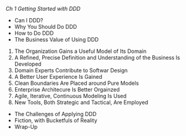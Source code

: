 *Ch  1 Getting Started with DDD*

- Can I DDD?
- Why You Should Do DDD
- How to Do DDD
- The Business Value of Using DDD

1. The Organization Gains a Useful Model of Its Domain
2. A Refined, Precise Definition and Understanding of the Business Is Developed
3. Domain Experts Contribute to Softwar Design
4. A Better User Experience Is Gained
5. Clean Boundaries Are Placed around Pure Models
6. Enterprise Architecure Is Better Orgainzed
7. Agile, Iterative, Continuous Modeling Is Used
8. New Tools, Both Strategic and Tactical, Are Employed

- The Challenges of Applying DDD
- Fiction, with Bucketfuls of Reality
- Wrap-Up